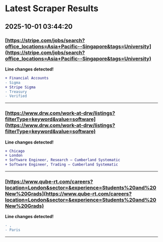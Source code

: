 # Latest Scraper Results

## 2025-10-01 03:44:20

### [https://stripe.com/jobs/search?office_locations=Asia+Pacific--Singapore&tags=University](https://stripe.com/jobs/search?office_locations=Asia+Pacific--Singapore&tags=University)

**Line changes detected!**

```diff
+ Financial Accounts
- Sigma
+ Stripe Sigma
- Treasury
- Verified
```

---
### [https://www.drw.com/work-at-drw/listings?filterType=keyword&value=software](https://www.drw.com/work-at-drw/listings?filterType=keyword&value=software)

**Line changes detected!**

```diff
+ Chicago
+ London
+ Software Engineer, Research – Cumberland Systematic
+ Software Engineer, Trading – Cumberland Systematic
```

---
### [https://www.qube-rt.com/careers?location=London&sector=&experience=Students%20and%20New%20Grads](https://www.qube-rt.com/careers?location=London&sector=&experience=Students%20and%20New%20Grads)

**Line changes detected!**

```diff
- ,
- Paris
```

---
